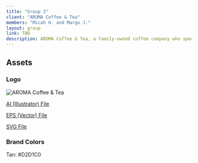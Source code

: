 ```yaml
---
title: "Group 3"
client: "AROMA Coffee & Tea"
members: "Micah H. and Margo J."
layout: group
link: TBD
description: AROMA Coffee & Tea, a family-owned coffee company who specializes in locally-sourced coffee.
---
```


## Assets

### Logo
<img src="/groups/assets/group3/aroma.svg" alt="AROMA Coffee & Tea" />

<a href="/groups/assets/group3/aroma.ai">AI (Illustrator) File</a>

<a href="/groups/assets/group3/aroma.eps">EPS (Vector) File</a>

<a href="/groups/assets/group3/aroma.svg">SVG File</a>

### Brand Colors

Tan: #D2D1C0